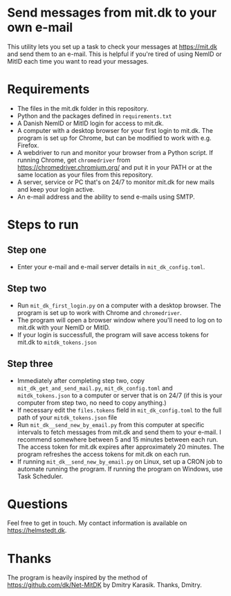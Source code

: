 Send messages from mit.dk to your own e-mail
============================================

This utility lets you set up a task to check your messages at https://mit.dk and send them to an e-mail. This is helpful if you're tired of using NemID or MitID each time you want to read your messages.

Requirements
============
* The files in the mit.dk folder in this repository.
* Python and the packages defined in `requirements.txt`
* A Danish NemID or MitID login for access to mit.dk.
* A computer with a desktop browser for your first login to mit.dk. The program is set up for Chrome, but can be modified to work with e.g. Firefox.
* A webdriver to run and monitor your browser from a Python script. If running Chrome, get `chromedriver` from https://chromedriver.chromium.org/ and put it in your PATH or at the same location as your files from this repository.
* A server, service or PC that's on 24/7 to monitor mit.dk for new mails and keep your login active.
* An e-mail address and the ability to send e-mails using SMTP.

Steps to run
============

Step one
--------

* Enter your e-mail and e-mail server details in `mit_dk_config.toml`.

Step two
--------

* Run `mit_dk_first_login.py` on a computer with a desktop browser. The program is set up to work with Chrome and `chromedriver`.
* The program will open a browser window where you'll need to log on to mit.dk with your NemID or MitID.
* If your login is successfull, the program will save access tokens for mit.dk to `mitdk_tokens.json`

Step three
----------

* Immediately after completing step two, copy `mit_dk_get_and_send_mail.py`, `mit_dk_config.toml` and `mitdk_tokens.json` to a computer or server that is on 24/7 (if this is your computer from step two, no need to copy anything.)
* If necessary edit the `files.tokens` field in `mit_dk_config.toml` to the full path of your `mitdk_tokens.json` file
* Run `mit_dk__send_new_by_email.py` from this computer at specific intervals to fetch messages from mit.dk and send them to your e-mail. I recommend somewhere between 5 and 15 minutes between each run. The access token for mit.dk expires after approximately 20 minutes. The program refreshes the access tokens for mit.dk on each run.
* If running `mit_dk__send_new_by_email.py` on Linux, set up a CRON job to automate running the program. If running the program on Windows, use Task Scheduler.

Questions
=========

Feel free to get in touch. My contact information is available on https://helmstedt.dk.

Thanks
======

The program is heavily inspired by the method of https://github.com/dk/Net-MitDK by Dmitry Karasik. Thanks, Dmitry.
